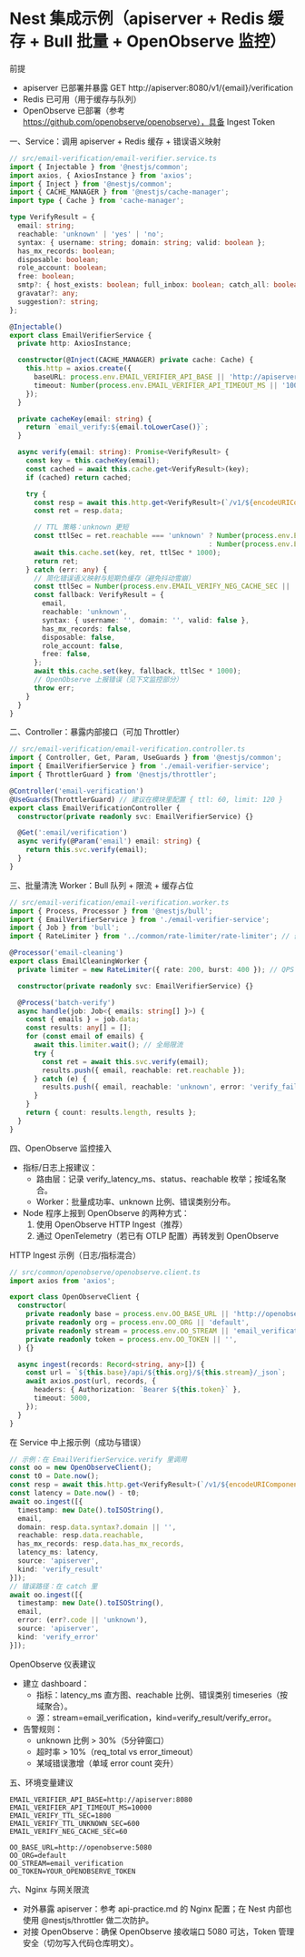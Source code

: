 # Nest 集成示例（apiserver + Redis 缓存 + Bull 批量 + OpenObserve 监控）

前提
- apiserver 已部署并暴露 GET http://apiserver:8080/v1/{email}/verification
- Redis 已可用（用于缓存与队列）
- OpenObserve 已部署（参考 https://github.com/openobserve/openobserve），具备 Ingest Token

一、Service：调用 apiserver + Redis 缓存 + 错误语义映射
```ts
// src/email-verification/email-verifier.service.ts
import { Injectable } from '@nestjs/common';
import axios, { AxiosInstance } from 'axios';
import { Inject } from '@nestjs/common';
import { CACHE_MANAGER } from '@nestjs/cache-manager';
import type { Cache } from 'cache-manager';

type VerifyResult = {
  email: string;
  reachable: 'unknown' | 'yes' | 'no';
  syntax: { username: string; domain: string; valid: boolean };
  has_mx_records: boolean;
  disposable: boolean;
  role_account: boolean;
  free: boolean;
  smtp?: { host_exists: boolean; full_inbox: boolean; catch_all: boolean; deliverable: boolean; disabled: boolean };
  gravatar?: any;
  suggestion?: string;
};

@Injectable()
export class EmailVerifierService {
  private http: AxiosInstance;

  constructor(@Inject(CACHE_MANAGER) private cache: Cache) {
    this.http = axios.create({
      baseURL: process.env.EMAIL_VERIFIER_API_BASE || 'http://apiserver:8080',
      timeout: Number(process.env.EMAIL_VERIFIER_API_TIMEOUT_MS || '10000'),
    });
  }

  private cacheKey(email: string) {
    return `email_verify:${email.toLowerCase()}`;
  }

  async verify(email: string): Promise<VerifyResult> {
    const key = this.cacheKey(email);
    const cached = await this.cache.get<VerifyResult>(key);
    if (cached) return cached;

    try {
      const resp = await this.http.get<VerifyResult>(`/v1/${encodeURIComponent(email)}/verification`);
      const ret = resp.data;

      // TTL 策略：unknown 更短
      const ttlSec = ret.reachable === 'unknown' ? Number(process.env.EMAIL_VERIFY_TTL_UNKNOWN_SEC || '600')
                                                 : Number(process.env.EMAIL_VERIFY_TTL_SEC || '1800');
      await this.cache.set(key, ret, ttlSec * 1000);
      return ret;
    } catch (err: any) {
      // 简化错误语义映射与短期负缓存（避免抖动雪崩）
      const ttlSec = Number(process.env.EMAIL_VERIFY_NEG_CACHE_SEC || '60');
      const fallback: VerifyResult = {
        email,
        reachable: 'unknown',
        syntax: { username: '', domain: '', valid: false },
        has_mx_records: false,
        disposable: false,
        role_account: false,
        free: false,
      };
      await this.cache.set(key, fallback, ttlSec * 1000);
      // OpenObserve 上报错误（见下文监控部分）
      throw err;
    }
  }
}
```

二、Controller：暴露内部接口（可加 Throttler）
```ts
// src/email-verification/email-verification.controller.ts
import { Controller, Get, Param, UseGuards } from '@nestjs/common';
import { EmailVerifierService } from './email-verifier-service';
import { ThrottlerGuard } from '@nestjs/throttler';

@Controller('email-verification')
@UseGuards(ThrottlerGuard) // 建议在模块里配置 { ttl: 60, limit: 120 }
export class EmailVerificationController {
  constructor(private readonly svc: EmailVerifierService) {}

  @Get(':email/verification')
  async verify(@Param('email') email: string) {
    return this.svc.verify(email);
  }
}
```

三、批量清洗 Worker：Bull 队列 + 限流 + 缓存占位
```ts
// src/email-verification/email-verification.worker.ts
import { Process, Processor } from '@nestjs/bull';
import { EmailVerifierService } from './email-verifier-service';
import { Job } from 'bull';
import { RateLimiter } from '../common/rate-limiter/rate-limiter'; // 假设已有简单令牌桶实现

@Processor('email-cleaning')
export class EmailCleaningWorker {
  private limiter = new RateLimiter({ rate: 200, burst: 400 }); // QPS 与突发按需调整

  constructor(private readonly svc: EmailVerifierService) {}

  @Process('batch-verify')
  async handle(job: Job<{ emails: string[] }>) {
    const { emails } = job.data;
    const results: any[] = [];
    for (const email of emails) {
      await this.limiter.wait(); // 全局限流
      try {
        const ret = await this.svc.verify(email);
        results.push({ email, reachable: ret.reachable });
      } catch (e) {
        results.push({ email, reachable: 'unknown', error: 'verify_failed' });
      }
    }
    return { count: results.length, results };
  }
}
```

四、OpenObserve 监控接入
- 指标/日志上报建议：
  - 路由层：记录 verify_latency_ms、status、reachable 枚举；按域名聚合。
  - Worker：批量成功率、unknown 比例、错误类别分布。
- Node 程序上报到 OpenObserve 的两种方式：
  1) 使用 OpenObserve HTTP Ingest（推荐）
  2) 通过 OpenTelemetry（若已有 OTLP 配置）再转发到 OpenObserve

HTTP Ingest 示例（日志/指标混合）
```ts
// src/common/openobserve/openobserve.client.ts
import axios from 'axios';

export class OpenObserveClient {
  constructor(
    private readonly base = process.env.OO_BASE_URL || 'http://openobserve:5080',
    private readonly org = process.env.OO_ORG || 'default',
    private readonly stream = process.env.OO_STREAM || 'email_verification',
    private readonly token = process.env.OO_TOKEN || '',
  ) {}

  async ingest(records: Record<string, any>[]) {
    const url = `${this.base}/api/${this.org}/${this.stream}/_json`;
    await axios.post(url, records, {
      headers: { Authorization: `Bearer ${this.token}` },
      timeout: 5000,
    });
  }
}
```

在 Service 中上报示例（成功与错误）
```ts
// 示例：在 EmailVerifierService.verify 里调用
const oo = new OpenObserveClient();
const t0 = Date.now();
const resp = await this.http.get<VerifyResult>(`/v1/${encodeURIComponent(email)}/verification`);
const latency = Date.now() - t0;
await oo.ingest([{
  timestamp: new Date().toISOString(),
  email,
  domain: resp.data.syntax?.domain || '',
  reachable: resp.data.reachable,
  has_mx_records: resp.data.has_mx_records,
  latency_ms: latency,
  source: 'apiserver',
  kind: 'verify_result'
}]);
// 错误路径：在 catch 里
await oo.ingest([{
  timestamp: new Date().toISOString(),
  email,
  error: (err?.code || 'unknown'),
  source: 'apiserver',
  kind: 'verify_error'
}]);
```

OpenObserve 仪表建议
- 建立 dashboard：
  - 指标：latency_ms 直方图、reachable 比例、错误类别 timeseries（按域聚合）。
  - 源：stream=email_verification，kind=verify_result/verify_error。
- 告警规则：
  - unknown 比例 > 30%（5分钟窗口）
  - 超时率 > 10%（req_total vs error_timeout）
  - 某域错误激增（单域 error count 突升）

五、环境变量建议
```
EMAIL_VERIFIER_API_BASE=http://apiserver:8080
EMAIL_VERIFIER_API_TIMEOUT_MS=10000
EMAIL_VERIFY_TTL_SEC=1800
EMAIL_VERIFY_TTL_UNKNOWN_SEC=600
EMAIL_VERIFY_NEG_CACHE_SEC=60

OO_BASE_URL=http://openobserve:5080
OO_ORG=default
OO_STREAM=email_verification
OO_TOKEN=YOUR_OPENOBSERVE_TOKEN
```

六、Nginx 与网关限流
- 对外暴露 apiserver：参考 api-practice.md 的 Nginx 配置；在 Nest 内部也使用 @nestjs/throttler 做二次防护。
- 对接 OpenObserve：确保 OpenObserve 接收端口 5080 可达，Token 管理安全（切勿写入代码仓库明文）。
```